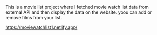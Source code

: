 This is a movie list project where I fetched movie watch list data from        
external API and then display the data on the website. yoou can add or remove films from your list.        

https://moviewatchlist1.netlify.app/  
